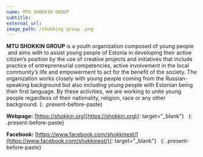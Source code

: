 ```yaml
---
name: MTU SHOKKIN GROUP
subtitle:
external_url:
image_path: /shokking group .png
---
```


**MTU SHOKKIN GROUP** is a youth organization composed of young people &nbsp;and aims with to assist young people of Estonia in developing their active citizen’s position by the use of creative projects and initiatives that include practice of entrepreneurial competencies, active involvement in the local community’s life and empowerment to act for the benefit of the society. The organization works closely with young people coming from the Russian-speaking background but also including young people with Estonian being their first language. By these activities, we are working to unite young people regardless of their nationality, religion, race or any other background.
{: .present-before-paste}

**Webpage:**&nbsp;[https://shokkin.org](https://shokkin.org){: target="_blank"} &nbsp;
{: .present-before-paste}

**Facebook:** [https://www.facebook.com/shokkinest/](https://www.facebook.com/shokkinest/){: target="_blank"} &nbsp;
{: .present-before-paste}